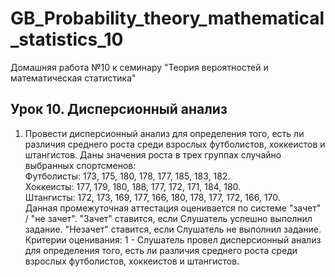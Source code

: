 # GB_Probability_theory_mathematical_statistics_10
Домашняя работа №10 к семинару "Теория вероятностей и математическая статистика"

## Урок 10. Дисперсионный анализ
1. Провести дисперсионный анализ для определения того, есть ли различия среднего роста среди взрослых футболистов, хоккеистов и штангистов. Даны значения роста в трех группах случайно выбранных спортсменов:  
Футболисты: 173, 175, 180, 178, 177, 185, 183, 182.  
Хоккеисты: 177, 179, 180, 188, 177, 172, 171, 184, 180.  
Штангисты: 172, 173, 169, 177, 166, 180, 178, 177, 172, 166, 170.  
Данная промежуточная аттестация оценивается по системе "зачет" / "не зачет". "Зачет" ставится, если Слушатель успешно выполнил задание. "Незачет" ставится, если Слушатель не выполнил задание. Критерии оценивания: 1 - Слушатель провел дисперсионный анализ для определения того, есть ли различия среднего роста среди взрослых футболистов, хоккеистов и штангистов.  
